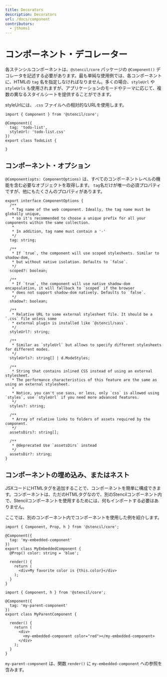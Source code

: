 ```yaml
---
title: Decorators
description: Decorators
url: /docs/component
contributors:
  - jthoms1
---
```


# コンポーネント・デコレーター

各ステンシルコンポーネントは、`@stencil/core` パッケージの `@Component()` デコレータを記述する必要があります。最も単純な使用例では、各コンポーネントに、HTMLの `tag` 名を指定しなければなりません。多くの場合、`styleUrl` や `styleUrls` も使用されますが、アプリケーションのモードやテーマに応じて、複数の異なるスタイルシートを提供することができます。

styleUrlには、`.css` ファイルへの相対的なURLを使用します。

```tsx
import { Component } from '@stencil/core';

@Component({
  tag: 'todo-list',
  styleUrl: 'todo-list.css'
})
export class TodoList {

}
```

## コンポーネント・オプション

`@Component(opts: ComponentOptions)` は、すべてのコンポーネントレベルの機能を含む必要なオブジェクトを取得します。
`tag`名だけが唯一の必須プロパティですが、他にもたくさんのプロパティがあります。

```tsx
export interface ComponentOptions {
  /**
   * Tag name of the web component. Ideally, the tag name must be globally unique,
   * so it's recommended to choose a unique prefix for all your components within the same collection.
   *
   * In addition, tag name must contain a '-'
   */
  tag: string;

  /**
   * If `true`, the component will use scoped stylesheets. Similar to shadow-dom,
   * but without native isolation. Defaults to `false`.
   */
  scoped?: boolean;

  /**
   * If `true`, the component will use native shadow-dom encapsulation, it will fallback to `scoped` if the browser
   * does not support shadow-dom natively. Defaults to `false`.
   */
  shadow?: boolean;

  /**
   * Relative URL to some external stylesheet file. It should be a `.css` file unless some
   * external plugin is installed like `@stencil/sass`.
   */
  styleUrl?: string;

  /**
   * Similar as `styleUrl` but allows to specify different stylesheets for different modes.
   */
  styleUrls?: string[] | d.ModeStyles;

  /**
   * String that contains inlined CSS instead of using an external stylesheet.
   * The performance characteristics of this feature are the same as using an external stylesheet.
   *
   * Notice, you can't use sass, or less, only `css` is allowed using `styles`, use `styleUrl` if you need more advanced features.
   */
  styles?: string;

  /**
   * Array of relative links to folders of assets required by the component.
   */
  assetsDirs?: string[];

  /**
   * @deprecated Use `assetsDirs` instead
   */
  assetsDir?: string;
}
```


## コンポーネントの埋め込み、またはネスト

JSXコードにHTMLタグを追加することで、コンポーネントを簡単に構成できます。コンポーネントは、ただのHTMLタグなので、別のStencilコンポーネント内で、Stencilコンポーネントを使用するためには、何もインポートする必要はありません。

ここでは、別のコンポーネント内でコンポーネントを使用した例を紹介します。

```tsx
import { Component, Prop, h } from '@stencil/core';

@Component({
  tag: 'my-embedded-component'
})
export class MyEmbeddedComponent {
  @Prop() color: string = 'blue';

  render() {
    return (
      <div>My favorite color is {this.color}</div>
    );
  }
}
```

```tsx
import { Component, h } from '@stencil/core';

@Component({
  tag: 'my-parent-component'
})
export class MyParentComponent {

  render() {
    return (
      <div>
        <my-embedded-component color="red"></my-embedded-component>
      </div>
    );
  }
}
```

`my-parent-component` は、関数 `render()` に `my-embedded-component` への参照を含みます。
